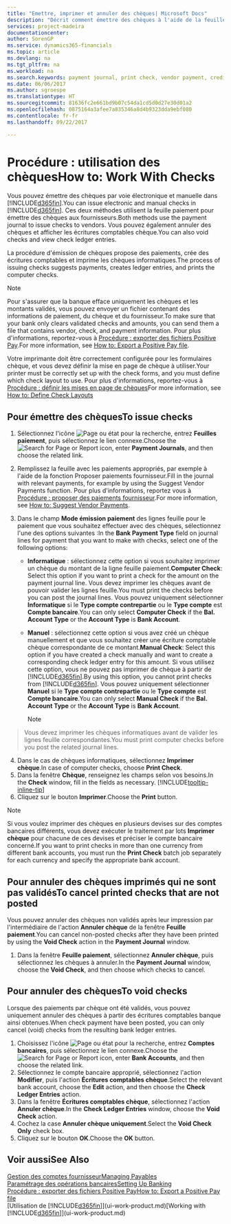 ```yaml
---
title: "Emettre, imprimer et annuler des chèques| Microsoft Docs"
description: "Décrit comment émettre des chèques à l'aide de la feuille paiement, imprimer des chèques, et annuler ou afficher les écritures comptables chèque dans Financials."
services: project-madeira
documentationcenter: 
author: SorenGP
ms.service: dynamics365-financials
ms.topic: article
ms.devlang: na
ms.tgt_pltfrm: na
ms.workload: na
ms.search.keywords: payment journal, print check, vendor payment, creditor, debt, balance due, AP
ms.date: 06/06/2017
ms.author: sgroespe
ms.translationtype: HT
ms.sourcegitcommit: 81636fc2e661bd9b07c54da1cd5d0d27e30d01a2
ms.openlocfilehash: 0875164a3afee7a835346a8d4b9323dda9ebf080
ms.contentlocale: fr-fr
ms.lasthandoff: 09/22/2017

---
```

# <a name="how-to-work-with-checks"></a><span data-ttu-id="14686-103">Procédure : utilisation des chèques</span><span class="sxs-lookup"><span data-stu-id="14686-103">How to: Work With Checks</span></span>
<span data-ttu-id="14686-104">Vous pouvez émettre des chèques par voie électronique et manuelle dans [!INCLUDE[d365fin](includes/d365fin_md.md)].</span><span class="sxs-lookup"><span data-stu-id="14686-104">You can issue electronic and manual checks in [!INCLUDE[d365fin](includes/d365fin_md.md)].</span></span> <span data-ttu-id="14686-105">Ces deux méthodes utilisent la feuille paiement pour émettre des chèques aux fournisseurs.</span><span class="sxs-lookup"><span data-stu-id="14686-105">Both methods use the payment journal to issue checks to vendors.</span></span> <span data-ttu-id="14686-106">Vous pouvez également annuler des chèques et afficher les écritures comptables chèque.</span><span class="sxs-lookup"><span data-stu-id="14686-106">You can also void checks and view check ledger entries.</span></span>

<span data-ttu-id="14686-107">La procédure d'émission de chèques propose des paiements, crée des écritures comptables et imprime les chèques informatiques.</span><span class="sxs-lookup"><span data-stu-id="14686-107">The process of issuing checks suggests payments, creates ledger entries, and prints the computer checks.</span></span>

> [!NOTE]  
>   <span data-ttu-id="14686-108">Pour s'assurer que la banque efface uniquement les chèques et les montants validés, vous pouvez envoyer un fichier contenant des informations de paiement, du chèque et du fournisseur.</span><span class="sxs-lookup"><span data-stu-id="14686-108">To make sure that your bank only clears validated checks and amounts, you can send them a file that contains vendor, check, and payment information.</span></span> <span data-ttu-id="14686-109">Pour plus d'informations, reportez-vous à [Procédure : exporter des fichiers Positive Pay](finance-how-positive-pay.md).</span><span class="sxs-lookup"><span data-stu-id="14686-109">For more information, see [How to: Export a Positive Pay file](finance-how-positive-pay.md).</span></span>

<span data-ttu-id="14686-110">Votre imprimante doit être correctement configurée pour les formulaires chèque, et vous devez définir la mise en page de chèque à utiliser.</span><span class="sxs-lookup"><span data-stu-id="14686-110">Your printer must be correctly set up with the check forms, and you must define which check layout to use.</span></span> <span data-ttu-id="14686-111">Pour plus d'informations, reportez-vous à [Procédure : définir les mises en page de chèques](finance-how-define-check-layouts.md)</span><span class="sxs-lookup"><span data-stu-id="14686-111">For more information, see [How to: Define Check Layouts](finance-how-define-check-layouts.md)</span></span>

## <a name="to-issue-checks"></a><span data-ttu-id="14686-112">Pour émettre des chèques</span><span class="sxs-lookup"><span data-stu-id="14686-112">To issue checks</span></span>
1. <span data-ttu-id="14686-113">Sélectionnez l'icône ![Page ou état pour la recherche](media/ui-search/search_small.png "Page ou état pour la recherche"), entrez **Feuilles paiement**, puis sélectionnez le lien connexe.</span><span class="sxs-lookup"><span data-stu-id="14686-113">Choose the ![Search for Page or Report](media/ui-search/search_small.png "Search for Page or Report icon") icon, enter **Payment Journals**, and then choose the related link.</span></span>
2. <span data-ttu-id="14686-114">Remplissez la feuille avec les paiements appropriés, par exemple à l'aide de la fonction Proposer paiements fournisseur.</span><span class="sxs-lookup"><span data-stu-id="14686-114">Fill in the journal with relevant payments, for example by using the Suggest Vendor Payments function.</span></span> <span data-ttu-id="14686-115">Pour plus d'informations, reportez vous à [Procédure : proposer des paiements fournisseur](payables-how-suggest-vendor-payments.md).</span><span class="sxs-lookup"><span data-stu-id="14686-115">For more information, see [How to: Suggest Vendor Payments](payables-how-suggest-vendor-payments.md).</span></span>
3. <span data-ttu-id="14686-116">Dans le champ **Mode émission paiement** des lignes feuille pour le paiement que vous souhaitez effectuer avec des chèques, sélectionnez l'une des options suivantes :</span><span class="sxs-lookup"><span data-stu-id="14686-116">In the **Bank Payment Type** field on journal lines for payment that you want to make with checks, select one of the following options:</span></span>

   * <span data-ttu-id="14686-117">**Informatique** : sélectionnez cette option si vous souhaitez imprimer un chèque du montant de la ligne feuille paiement.</span><span class="sxs-lookup"><span data-stu-id="14686-117">**Computer Check**: Select this option if you want to print a check for the amount on the payment journal line.</span></span> <span data-ttu-id="14686-118">Vous devez imprimer les chèques avant de pouvoir valider les lignes feuille.</span><span class="sxs-lookup"><span data-stu-id="14686-118">You must print the checks before you can post the journal lines.</span></span> <span data-ttu-id="14686-119">Vous pouvez uniquement sélectionner **Informatique** si le **Type compte contrepartie** ou le **Type compte** est **Compte bancaire**.</span><span class="sxs-lookup"><span data-stu-id="14686-119">You can only select **Computer Check** if the **Bal. Account Type** or the **Account Type** is **Bank Account**.</span></span>
   * <span data-ttu-id="14686-120">**Manuel** : sélectionnez cette option si vous avez créé un chèque manuellement et que vous souhaitez créer une écriture comptable chèque correspondante de ce montant.</span><span class="sxs-lookup"><span data-stu-id="14686-120">**Manual Check**: Select this option if you have created a check manually and want to create a corresponding check ledger entry for this amount.</span></span> <span data-ttu-id="14686-121">Si vous utilisez cette option, vous ne pouvez pas imprimer de chèque à partir de [!INCLUDE[d365fin](includes/d365fin_md.md)].</span><span class="sxs-lookup"><span data-stu-id="14686-121">By using this option, you cannot print checks from [!INCLUDE[d365fin](includes/d365fin_md.md)].</span></span> <span data-ttu-id="14686-122">Vous pouvez uniquement sélectionner **Manuel** si le **Type compte contrepartie** ou le **Type compte** est **Compte bancaire**.</span><span class="sxs-lookup"><span data-stu-id="14686-122">You can only select **Manual Check** if the **Bal. Account Type** or the **Account Type** is **Bank Account**.</span></span>

     > [!NOTE]  
>   <span data-ttu-id="14686-123">Vous devez imprimer les chèques informatiques avant de valider les lignes feuille correspondantes.</span><span class="sxs-lookup"><span data-stu-id="14686-123">You must print computer checks before you post the related journal lines.</span></span>
4. <span data-ttu-id="14686-124">Dans le cas de chèques informatiques, sélectionnez **Imprimer chèque**.</span><span class="sxs-lookup"><span data-stu-id="14686-124">In case of computer checks, choose **Print Check**.</span></span>
5. <span data-ttu-id="14686-125">Dans la fenêtre **Chèque**, renseignez les champs selon vos besoins.</span><span class="sxs-lookup"><span data-stu-id="14686-125">In the **Check** window, fill in the fields as necessary.</span></span> [!INCLUDE[tooltip-inline-tip](includes/tooltip-inline-tip_md.md)]
6. <span data-ttu-id="14686-126">Cliquez sur le bouton **Imprimer**.</span><span class="sxs-lookup"><span data-stu-id="14686-126">Choose the **Print** button.</span></span>

> [!NOTE]  
>   <span data-ttu-id="14686-127">Si vous voulez imprimer des chèques en plusieurs devises sur des comptes bancaires différents, vous devez exécuter le traitement par lots **Imprimer chèque** pour chacune de ces devises et préciser le compte bancaire concerné.</span><span class="sxs-lookup"><span data-stu-id="14686-127">If you want to print checks in more than one currency from different bank accounts, you must run the **Print Check** batch job separately for each currency and specify the appropriate bank account.</span></span>

## <a name="to-cancel-printed-checks-that-are-not-posted"></a><span data-ttu-id="14686-128">Pour annuler des chèques imprimés qui ne sont pas validés</span><span class="sxs-lookup"><span data-stu-id="14686-128">To cancel printed checks that are not posted</span></span>
<span data-ttu-id="14686-129">Vous pouvez annuler des chèques non validés après leur impression par l'intermédiaire de l'action **Annuler chèque** de la fenêtre **Feuille paiement**.</span><span class="sxs-lookup"><span data-stu-id="14686-129">You can cancel non-posted checks after they have been printed by using the **Void Check** action in the **Payment Journal** window.</span></span>

1. <span data-ttu-id="14686-130">Dans la fenêtre **Feuille paiement**, sélectionnez **Annuler chèque**, puis sélectionnez les chèques à annuler.</span><span class="sxs-lookup"><span data-stu-id="14686-130">In the **Payment Journal** window, choose the **Void Check**, and then choose which checks to cancel.</span></span>

## <a name="to-void-checks"></a><span data-ttu-id="14686-131">Pour annuler des chèques</span><span class="sxs-lookup"><span data-stu-id="14686-131">To void checks</span></span>
<span data-ttu-id="14686-132">Lorsque des paiements par chèque ont été validés, vous pouvez uniquement annuler des chèques à partir des écritures comptables banque ainsi obtenues.</span><span class="sxs-lookup"><span data-stu-id="14686-132">When check payment have been posted, you can only cancel (void) checks from the resulting bank ledger entries.</span></span>

1. <span data-ttu-id="14686-133">Choisissez l'icône ![Page ou état pour la recherche](media/ui-search/search_small.png "Page ou état pour la recherche"), entrez **Comptes bancaires**, puis sélectionnez le lien connexe.</span><span class="sxs-lookup"><span data-stu-id="14686-133">Choose the ![Search for Page or Report](media/ui-search/search_small.png "Search for Page or Report icon") icon, enter **Bank Accounts**, and then choose the related link.</span></span>
2. <span data-ttu-id="14686-134">Sélectionnez le compte bancaire approprié, sélectionnez l'action **Modifier**, puis l'action **Écritures comptables chèque**.</span><span class="sxs-lookup"><span data-stu-id="14686-134">Select the relevant bank account, choose the **Edit** action, and then choose the **Check Ledger Entries** action.</span></span>
3. <span data-ttu-id="14686-135">Dans la fenêtre **Écritures comptables chèque**, sélectionnez l'action **Annuler chèque**.</span><span class="sxs-lookup"><span data-stu-id="14686-135">In the **Check Ledger Entries** window, choose the **Void Check** action.</span></span>
4. <span data-ttu-id="14686-136">Cochez la case **Annuler chèque uniquement**.</span><span class="sxs-lookup"><span data-stu-id="14686-136">Select the **Void Check Only** check box.</span></span>
5. <span data-ttu-id="14686-137">Cliquez sur le bouton **OK**.</span><span class="sxs-lookup"><span data-stu-id="14686-137">Choose the **OK** button.</span></span>

## <a name="see-also"></a><span data-ttu-id="14686-138">Voir aussi</span><span class="sxs-lookup"><span data-stu-id="14686-138">See Also</span></span>
[<span data-ttu-id="14686-139">Gestion des comptes fournisseur</span><span class="sxs-lookup"><span data-stu-id="14686-139">Managing Payables</span></span>](payables-manage-payables.md)  
[<span data-ttu-id="14686-140">Paramétrage des opérations bancaires</span><span class="sxs-lookup"><span data-stu-id="14686-140">Setting Up Banking</span></span>](bank-setup-banking.md)  
[<span data-ttu-id="14686-141">Procédure : exporter des fichiers Positive Pay</span><span class="sxs-lookup"><span data-stu-id="14686-141">How to: Export a Positive Pay file</span></span>](finance-how-positive-pay.md)  
<span data-ttu-id="14686-142">[Utilisation de [!INCLUDE[d365fin](includes/d365fin_md.md)]](ui-work-product.md)</span><span class="sxs-lookup"><span data-stu-id="14686-142">[Working with [!INCLUDE[d365fin](includes/d365fin_md.md)]](ui-work-product.md)</span></span>  


